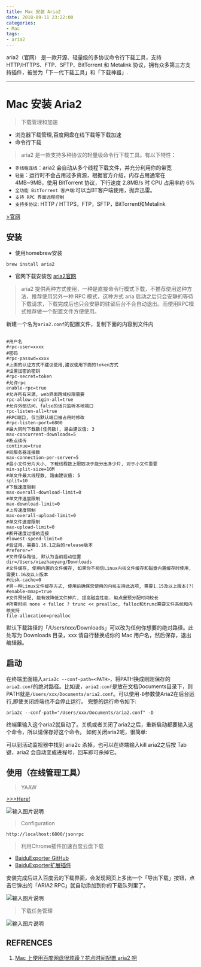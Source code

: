 ```yaml
---
title: Mac 安装 Aria2
date: 2018-09-11 23:22:00
categories:
- Mac
tags:
- aria2
---
```


aria2（官网） 是一款开源、轻量级的多协议命令行下载工具，支持 HTTP/HTTPS、FTP、SFTP、BitTorrent 和 Metalink 协议，拥有众多第三方支持插件，被誉为「下一代下载工具」和「下载神器」.

---

# Mac 安装 Aria2

> 下载管理和加速

- 浏览器下载管理,百度网盘在线下载等下载加速
- 命令行下载

> aria2 是一款支持多种协议的轻量级命令行下载工具。有以下特性：

- `多线程连线`：aria2 会自动从多个线程下载文件，并充分利用你的带宽
- `轻量`：运行时不会占用过多资源，根据官方介绍，内存占用通常在 4MB~9MB，使用 BitTorrent 协议，下行速度 2.8MB/s 时 CPU 占用率约 6%
- `全功能 BitTorrent 客户端`:可以当BT客户端使用，抛弃迅雷。
- `支持 RPC 界面远程控制`
- `支持多协议`: HTTP / HTTPS，FTP，SFTP，BitTorrent和Metalink

[>官网](https://aria2.github.io/)


## 安装

- 使用homebrew安装

```
brew install aria2
```

- 官网下载安装包 [aria2官网](https://aria2.github.io/)

> aria2 提供两种方式使用，一种是直接命令行模式下载，不推荐使用这种方法，推荐使用另外一种 RPC 模式，这种方式 aria 启动之后只会安静的等待下载请求，下载完成后也只会安静的驻留后台不会自动退出。而使用RPC模式推荐做一个配置文件方便使用。

新建一个名为`aria2.conf`的配置文件，复制下面的内容到文件内

```

#用户名
#rpc-user=xxxx
#密码
#rpc-passwd=xxxx
#上面的认证方式不建议使用,建议使用下面的token方式
#设置加密的密钥
#rpc-secret=token
#允许rpc
enable-rpc=true
#允许所有来源, web界面跨域权限需要
rpc-allow-origin-all=true
#允许外部访问，false的话只监听本地端口
rpc-listen-all=true
#RPC端口, 仅当默认端口被占用时修改
#rpc-listen-port=6800
#最大同时下载数(任务数), 路由建议值: 3
max-concurrent-downloads=5
#断点续传
continue=true
#同服务器连接数
max-connection-per-server=5
#最小文件分片大小, 下载线程数上限取决于能分出多少片, 对于小文件重要
min-split-size=10M
#单文件最大线程数, 路由建议值: 5
split=10
#下载速度限制
max-overall-download-limit=0
#单文件速度限制
max-download-limit=0
#上传速度限制
max-overall-upload-limit=0
#单文件速度限制
max-upload-limit=0
#断开速度过慢的连接
#lowest-speed-limit=0
#验证用，需要1.16.1之后的release版本
#referer=*
#文件保存路径, 默认为当前启动位置
dir=/Users/xiazhaoyang/Downloads
#文件缓存, 使用内置的文件缓存, 如果你不相信Linux内核文件缓存和磁盘内置缓存时使用, 需要1.16及以上版本
#disk-cache=0
#另一种Linux文件缓存方式, 使用前确保您使用的内核支持此选项, 需要1.15及以上版本(?)
#enable-mmap=true
#文件预分配, 能有效降低文件碎片, 提高磁盘性能. 缺点是预分配时间较长
#所需时间 none < falloc ? trunc << prealloc, falloc和trunc需要文件系统和内核支持
file-allocation=prealloc

```
默认下载路径的「/Users/xxx/Downloads」可以改为任何你想要的绝对路径。此处写为 Downloads 目录，xxx 请自行替换成你的 Mac 用户名，然后保存，退出编辑器。

## 启动

在终端里面输入`aria2c --conf-path=<PATH>`，将PATH换成刚刚保存的`aria2.conf`的绝对路径。比如说，`aria2.conf`是放在文档Documents目录下，则PATH就是`/Users/xxx/Documents/aria2.conf`。可以使用`-D`参数使Aria2在后台运行,即使关闭终端也不会停止运行。
完整的运行命令如下:

```
aria2c --conf-path="/Users/xxx/Documents/aria2.conf" -D

```
终端里输入这个aria2就启动了。关机或者关闭了aria2之后，重新启动都要输入这个命令，所以请保存好这个命令。
如何关闭aria2呢，很简单:

可以到活动监视器中找到 aria2c 杀掉，也可以在终端输入kill aria2之后按 Tab 键，aria2 会自动变成进程号，回车即可杀掉它。

## 使用（在线管理工具）

> YAAW

  [>>>Here!](http://binux.github.io/yaaw/demo/)

![输入图片说明](https://images.gitee.com/uploads/images/2018/0911/225155_ff263725_912956.png "屏幕截图.png")

> Configuration

  `http://localhost:6800/jsonrpc`

> 利用Chrome插件加速百度云盘下载

- [BaiduExporter GitHub](https://github.com/acgotaku/BaiduExporter)
- [BaiduExporter扩展插件](https://chrome.google.com/webstore/detail/baiduexporter/jgebcefbdjhkhapijgbhkidaegoocbjj)

安装完成后进入百度云的下载界面，会发现网页上多出一个「导出下载」按钮，点击它弹出的「ARIA2 RPC」就自动添加到你的下载队列里了。

![输入图片说明](https://images.gitee.com/uploads/images/2018/0911/225920_f96593f3_912956.png "屏幕截图.png")

> 下载任务管理

![输入图片说明](https://images.gitee.com/uploads/images/2018/0911/230131_0e175c94_912956.png "屏幕截图.png")



## REFRENCES

1. [Mac 上使用百度网盘很烦躁？花点时间配置 aria2 吧](https://sspai.com/post/32167)

